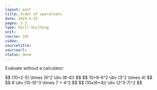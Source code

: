 ```yaml
---
layout: post
title: Order of operations
date: 2019-6-25
pages: 1-2
type: Skill building
unit:
course: 10C
video:
sourcetitle:
sourceurl:
status: done
---
```

<p>Evaluate without a calculator:</p>
$$ (10+2-5) \times (6^2 \div (8-4)) $$
$$ 10+8-6^2 \div (3^2 \times 4) $$
$$ 8 \div (10-9)^3 \times 7 + 4^2 $$
$$ (10x(6+4)) \div (2^3-7)^2 $$
